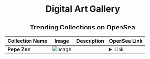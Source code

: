 <div align="center">

# Digital Art Gallery

## Trending Collections on OpenSea

| Collection Name                       | Image                                                                                     | Description                       | OpenSea Link                                                                                          |
|---------------------------------------|-------------------------------------------------------------------------------------------|-----------------------------------|--------------------------------------------------------------------------------------------------------|
| **Pеpе Zеn** | ![Image](https://i.seadn.io/s/raw/files/304a588309c93cf53c3d4e17fff7a475.gif?w=500&auto=format?w=200&auto=format) |  | <details><summary>Link</summary>[Pеpе Zеn](https://opensea.io/collection/pepe-zen-66)</details> |

</div>